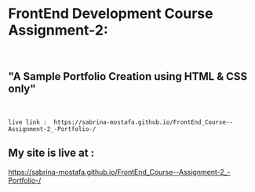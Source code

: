 # FrontEnd Development Course Assignment-2:
<br>

## "A Sample Portfolio Creation using HTML & CSS only"
<br/>

    live link :  https://sabrina-mostafa.github.io/FrontEnd_Course--Assignment-2_-Portfolio-/

## My site is live at :
 https://sabrina-mostafa.github.io/FrontEnd_Course--Assignment-2_-Portfolio-/
